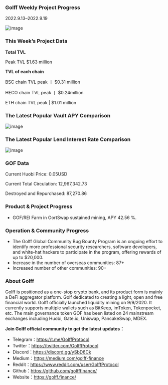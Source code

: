 ### Golff Weekly Project Progress

2022.9.13–2022.9.19

![image](https://docs.golff.com/blog/page/week78/11.jpg)

### This Week’s Project Data

**Total TVL**

Peak TVL $1.63 million

**TVL of each chain**

BSC chain TVL peak 丨 $0.31 million

HECO chain TVL peak 丨 $0.24million

ETH chain TVL peak | $1.01 million

### The Latest Popular Vault APY Comparison

![image](https://docs.golff.com/blog/page/week78/12.jpg)

### The Latest Popular Lend Interest Rate Comparison

![image](https://docs.golff.com/blog/page/week78/13.jpg)

### GOF Data

Current Huobi Price: 0.05USD

Current Total Circulation: 12,967,342.73

Destroyed and Repurchased: 87,270.86

### Product & Project Progress

- GOF/REI Farm in OortSwap sustained mining, APY 42.56 %.

### Operation & Community Progress

- The Golff Global Community Bug Bounty Program is an ongoing effort to identify more professional security researchers, software developers, and white-hat hackers to participate in the program, offering rewards of up to $20,000.
- Increase in the number of overseas communities: 87+
- Increased number of other communities: 90+

### About Golff

Golff is positioned as a one-stop crypto bank, and its product form is mainly a DeFi aggregator platform. Golf dedicated to creating a light, open and free financial world. Golff officially launched liquidity mining on 9/9/2020. It currently supports multiple wallets such as BitKeep, imToken, Tokenpocket, etc. The main governance token GOF has been listed on 24 mainstream exchanges including Huobi, Gate.io, Uniswap, PancakeSwap, MDEX.

**Join Golff official community to get the latest updates：**

- Telegram：https://t.me/GolffProtocol
- Twitter：https://twitter.com/GolffProtocol
- Discord：https://discord.gg/ySbD6Ck
- Medium：https://medium.com/golff-finance
- Reddit：https://www.reddit.com/user/GolffProtocol
- Github：https://github.com/golfffinance/
- Website：https://golff.finance/